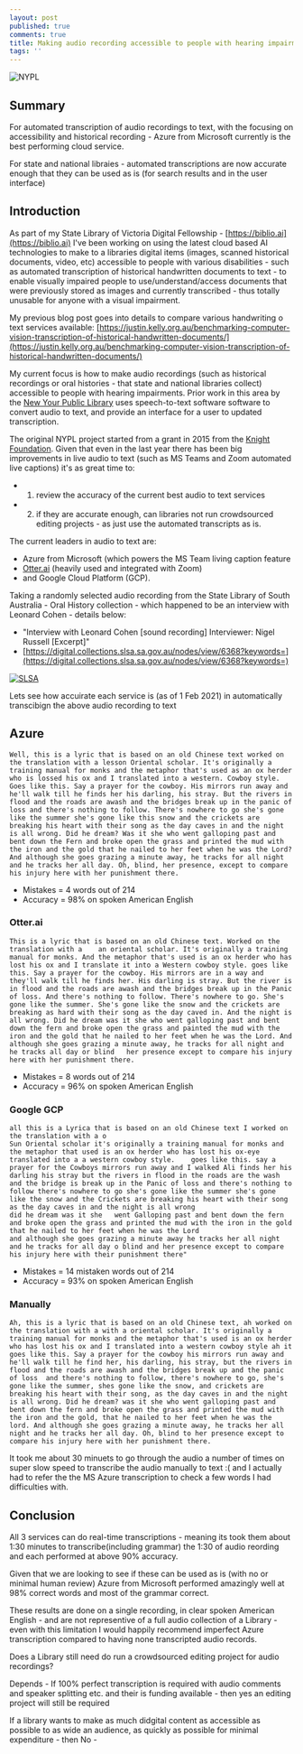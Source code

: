 ```yaml
---
layout: post
published: true
comments: true
title: Making audio recording accessible to people with hearing impairments.
tags: ''
---
```

![NYPL]({{site.baseurl}}/img/2021-NYPL.png)

##  Summary

For automated transcription of audio recordings to text, with the focusing on accessibility and historical recording - Azure from Microsoft currently is the best performing cloud service.

For state and national libraies - automated transcriptions are now accurate enough that they can be used as is (for search results and in the user interface)

## Introduction

As part of my State Library of Victoria Digital Fellowship - [https://biblio.ai](https://biblio.ai) I've been working on using the latest cloud based AI technologies to make to a libraries digital items (images, scanned historical documents, video, etc) accessible to people with various disabilities - such as automated transcription of historical handwritten documents to text - to enable visually impaired people to use/understand/access documents that were previously stored as images and currently transcribed - thus totally unusable for anyone with a visual impairment. 

My previous blog post goes into details to compare various handwriting o text services available: [https://justin.kelly.org.au/benchmarking-computer-vision-transcription-of-historical-handwritten-documents/](https://justin.kelly.org.au/benchmarking-computer-vision-transcription-of-historical-handwritten-documents/)

My current focus is how to make audio recordings (such as historical recordings or oral histories - that state and national libraries collect) accessible to people with hearing impairments. Prior work in this area by the [New Your Public Library](http://transcribe.oralhistory.nypl.org) uses speech-to-text software software to convert audio to text, and provide an interface for a user to updated transcription. 

The original NYPL project started from a grant in 2015 from the [Knight Foundation](https://knightfoundation.org/grants/together-we-listen). Given that even in the last year there has been big improvements in live audio to text (such as MS Teams and Zoom automated live captions) it's as great time to:

* 1. review the accuracy of the current best audio to text services
* 2. if they are accurate enough, can libraries not run crowdsourced editing projects - as just use the automated transcripts as is. 

The current leaders in audio to text are:

* Azure from Microsoft (which powers the MS Team living caption feature
* [Otter.ai](http://otter.ai) (heavily used and integrated with Zoom)
* and Google Cloud Platform (GCP). 

Taking a randomly selected audio recording from the State Library of South Australia - Oral History collection - which happened to be an interview with Leonard Cohen - details below:

- "Interview with Leonard Cohen [sound recording] Interviewer: Nigel Russell [Excerpt]"
- [https://digital.collections.slsa.sa.gov.au/nodes/view/6368?keywords=](https://digital.collections.slsa.sa.gov.au/nodes/view/6368?keywords=)

[![SLSA]({{site.baseurl}}/img/2021-SLSA.png)](https://digital.collections.slsa.sa.gov.au/nodes/view/6368?keywords=)

Lets see how accuirate each service is (as of 1 Feb 2021) in automatically transcibign the above audio recording to text


## Azure


```
Well, this is a lyric that is based on an old Chinese text worked on the translation with a lesson Oriental scholar. It's originally a training manual for monks and the metaphor that's used as an ox herder who is lossed his ox and I translated into a western. Cowboy style. Goes like this. Say a prayer for the cowboy. His mirrors run away and he'll walk till he finds her his darling, his stray. But the rivers in flood and the roads are awash and the bridges break up in the panic of loss and there's nothing to follow. There's nowhere to go she's gone like the summer she's gone like this snow and the crickets are breaking his heart with their song as the day caves in and the night is all wrong. Did he dream? Was it she who went galloping past and bent down the Fern and broke open the grass and printed the mud with the iron and the gold that he nailed to her feet when he was the Lord? And although she goes grazing a minute away, he tracks for all night and he tracks her all day. Oh, blind, her presence, except to compare his injury here with her punishment there. 
```

* Mistakes = 4 words out of 214
* Accuracy = 98% on spoken American English 

### Otter.ai


```
This is a lyric that is based on an old Chinese text. Worked on the translation with a    an oriental scholar. It's originally a training manual for monks. And the metaphor that's used is an ox herder who has lost his ox and I translate it into a Western cowboy style. goes like this. Say a prayer for the cowboy. His mirrors are in a way and they'll walk till he finds her. His darling is stray. But the river is in flood and the roads are awash and the bridges break up in the Panic of loss. And there's nothing to follow. There's nowhere to go. She's gone like the summer. She's gone like the snow and the crickets are breaking as hard with their song as the day caved in. And the night is all wrong. Did he dream was it she who went galloping past and bent down the fern and broke open the grass and painted the mud with the iron and the gold that he nailed to her feet when he was the Lord. And although she goes grazing a minute away, he tracks for all night and he tracks all day or blind   her presence except to compare his injury here with her punishment there.
```

* Mistakes = 8 words out of 214
* Accuracy = 96% on spoken American English 

### Google GCP


```
all this is a Lyrica that is based on an old Chinese text I worked on the translation with a o
Sun Oriental scholar it's originally a training manual for monks and the metaphor that used is an ox herder who has lost his ox-eye translated into a a western cowboy style.    goes like this. say a prayer for the Cowboys mirrors run away and I walked Ali finds her his darling his stray but the rivers in flood in the roads are the wash and the bridge is break up in the Panic of loss and there's nothing to follow there's nowhere to go she's gone like the summer she's gone like the snow and the Crickets are breaking his heart with their song as the day caves in and the night is all wrong
did he dream was it she   went Galloping past and bent down the fern and broke open the grass and printed the mud with the iron in the gold that he nailed to her feet when he was the Lord
and although she goes grazing a minute away he tracks her all night and he tracks for all day o blind and her presence except to compare his injury here with their punishment there"
```

* Mistakes = 14 mistaken words out of 214
* Accuracy = 93% on spoken American English 

### Manually

```
Ah, this is a lyric that is based on an old Chinese text, ah worked on the translation with a with a oriental scholar. It's originally a training manual for monks and the metaphor that's used is an ox herder who has lost his ox and I translated into a western cowboy style ah it goes like this. Say a prayer for the cowboy his mirrors run away and he'll walk till he find her, his darling, his stray, but the rivers in flood and the roads are awash and the bridges break up and the panic of loss  and there's nothing to follow, there's nowhere to go, she's gone like the summer, shes gone like the snow, and crickets are breaking his heart with their song, as the day caves in and the night is all wrong. Did he dream? was it she who went galloping past and bent down the fern and broke open the grass and printed the mud with the iron and the gold, that he nailed to her feet when he was the lord. And although she goes grazing a minute away, he tracks her all night and he tracks her all day. Oh, blind to her presence except to compare his injury here with her punishment there.
```

It took me about 30 minuets to go through the audio a number of times on super slow speed to transcribe the audio manually to text :( and I actually had to refer the the MS Azure transcription  to check a few words I had difficulties with.

## Conclusion

All 3 services can do real-time transcriptions - meaning its took them about 1:30 minutes to transcribe(including grammar) the 1:30 of audio reording and each performed at above 90% accuracy. 

Given that we are looking to see if these can be used as is (with no or minimal human review) Azure from Microsoft performed amazingly well at 98% correct words and most of the grammar correct.

These results are done on a single recording, in clear spoken American English - and are not representive of a full audio collection of a Library - even with this limitation I would happily recommend imperfect Azure transcription compared to having none transcripted audio records.

Does a Library still need do run a crowdsourced editing project for audio recordings? 

Depends - If 100% perfect transcription is required with audio comments and speaker splitting etc. and their is funding available - then yes an editing project will still be required

If a library wants to make as much didgital content as accessible as possible to as wide an audience, as quickly as possible for minimal expenditure - then No - 




